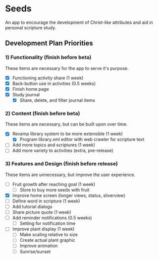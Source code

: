 # Seeds

An app to encourage the development of Christ-like attributes and aid in personal scripture study.

## Development Plan Priorities

### 1) Functionality (finish before beta)
These items are necessary for the app to serve it's purpose.
- [x] Functioning activity share (1 week)
- [x] Back-button use in activities (0.5 weeks)
- [x] Finish home page
- [x] Study journal
  - [x] Share, delete, and filter journal items

### 2) Content (finish before beta)
These items are necessary, but can be built upon over time.
- [x] Revamp library system to be more extensible (1 week)
  - [x] Program library.xml editor with web crawler for scripture text
- [ ] Add more topics and scriptures (1 week)
- [ ] Add more variety to activities (extra, pre-release)

### 3) Features and Design (finish before release)
These items are unnecessary, but improve the user experience.
- [ ] Fruit growth after reaching goal (1 week)
  - [ ] Store to buy more seeds with fruit
- [x] Improve home screen (longer views, status, sliverview)
- [ ] Define word in scripture (1 week)
- [ ] Add tutorial dialogs
- [ ] Share picture quote (1 week)
- [ ] Add reminder notifications (0.5 weeks)
  - [ ] Setting for notification time
- [ ] Improve plant display (1 week)
  - [ ] Make scaling relative to size
  - [ ] Create actual plant graphic
  - [ ] Improve animation
  - [ ] Sunrise/sunset
